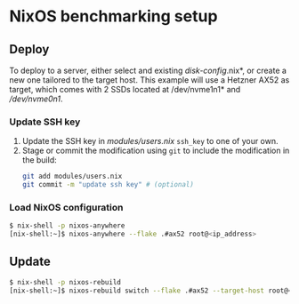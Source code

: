 # NixOS benchmarking setup

## Deploy

To deploy to a server, either select and existing *disk-config*.nix*, or create a new one tailored to the target host.
This example will use a Hetzner AX52 as target, which comes with 2 SSDs located at /dev/nvme1n1* and */dev/nvme0n1*.

### Update SSH key

1. Update the SSH key in *modules/users.nix* `ssh_key` to one of your own.
2. Stage or commit the modification using `git` to include the modification in the build:
    ```bash
    git add modules/users.nix
    git commit -m "update ssh key" # (optional)
    ```

### Load NixOS configuration

```bash
$ nix-shell -p nixos-anywhere
[nix-shell:~]$ nixos-anywhere --flake .#ax52 root@<ip_address>
```

## Update

```bash
$ nix-shell -p nixos-rebuild
[nix-shell:~]$ nixos-rebuild switch --flake .#ax52 --target-host root@<ip_address>
```
